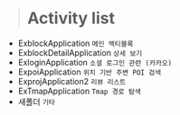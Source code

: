 > # Activity list

- ExblockApplication `메인 액티블록`
- ExblockDetailApplication `상세 보기`
- ExloginApplication `소셜 로그인 관련 (카카오)`
- ExpoiApplication `위치 기반 주변 POI 검색`
- ExprojApplication2 `리뷰 리스트`
- ExTmapApplication `Tmap 경로 탐색`
- 새폴더 `기타`
